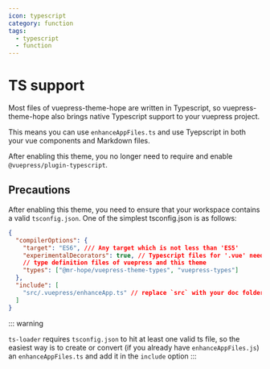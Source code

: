 ```yaml
---
icon: typescript
category: function
tags:
  - typescript
  - function
---
```


# TS support

Most files of vuepress-theme-hope are written in Typescript, so vuepress-theme-hope also brings native Typescript support to your vuepress project.

This means you can use `enhanceAppFiles.ts` and use Tyepscript in both your vue components and Markdown files.

After enabling this theme, you no longer need to require and enable `@vuepress/plugin-typescript`.

## Precautions

After enabling this theme, you need to ensure that your workspace contains a valid `tsconfig.json`. One of the simplest tsconfig.json is as follows:

```json
{
  "compilerOptions": {
    "target": "ES6", /// Any target which is not less than 'ES5'
    "experimentalDecorators": true, // Typescript files for '.vue' needs this option
    // type definition files of vuepress and this theme
    "types": ["@mr-hope/vuepress-theme-types", "vuepress-types"]
  },
  "include": [
    "src/.vuepress/enhanceApp.ts" // replace `src` with your doc folder
  ]
}
```

::: warning

`ts-loader` requires `tsconfig.json` to hit at least one valid ts file, so the easiest way is to create or convert (if you already have `enhanceAppFiles.js`) an `enhanceAppFiles.ts` and add it in the `include` option
:::
